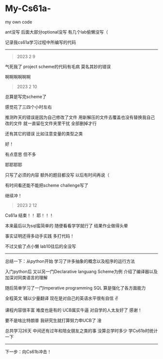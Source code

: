 # My-Cs61a-
my own code 

ant没写 后面大部分optional没写 有几个lab偷懒没写（


记录我cs61a学习过程中所编写的代码

*****

>2023 2 9

气死我了 project scheme的代码有毛病 莫名其妙的错误

啊啊啊啊啊啊

>2023 2 10

总算是写完scheme了

感觉花了三四个小时左右

推测昨天的错误是因为自己修改了文件 用新解压的文件去覆盖也没有替换我自己改的文件 就一直留在文件夹里干扰 全部删掉才行

还有其它的错误 比如注意变量的类型之类

好！

有点意思 但不多

耶耶耶耶

只写了必须的内容 额外的题目都没写 以后有时间再说（

有时间看还能不能把scheme challenge写了

继续冲！

>2023 2 12

Cs61a 结束！！ 耶！！！

本来最后以为sql蛮简单的 随便看看学学就行了 结果作业做得头晕

事实证明还得多动手实践 多打代码！

不过又偷了点小懒 lab10往后的全没写

*****

总结一下：从python开始 学习了许多抽象的概念以及程序的运行方法 

入门python后 又以另一门Declarative languang Scheme为例 介绍了编译器以及加深对同类语言的理解 

随后简单学习了一门Imperative programming SQL 算是强化了各方面能力

全程英文 辅以少量翻译 现在是对自己的英语水平很有自信 ✌

课程内容很丰富 难度也是有的 UCB属实牛逼 对自学的人太友好了 感谢！

要不是啥比特朗普 我研究生就打算努力申UCB了 淦

总共学习26天 中间还有过年和陪女朋友之类的事 没算总学时多少 学Cs61b时统计一下

***

下一步：向Cs61b冲击！
